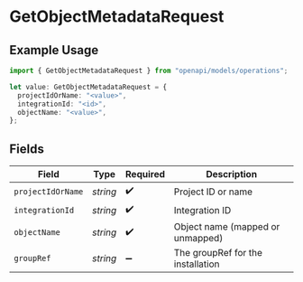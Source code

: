 # GetObjectMetadataRequest

## Example Usage

```typescript
import { GetObjectMetadataRequest } from "openapi/models/operations";

let value: GetObjectMetadataRequest = {
  projectIdOrName: "<value>",
  integrationId: "<id>",
  objectName: "<value>",
};
```

## Fields

| Field                             | Type                              | Required                          | Description                       |
| --------------------------------- | --------------------------------- | --------------------------------- | --------------------------------- |
| `projectIdOrName`                 | *string*                          | :heavy_check_mark:                | Project ID or name                |
| `integrationId`                   | *string*                          | :heavy_check_mark:                | Integration ID                    |
| `objectName`                      | *string*                          | :heavy_check_mark:                | Object name (mapped or unmapped)  |
| `groupRef`                        | *string*                          | :heavy_minus_sign:                | The groupRef for the installation |